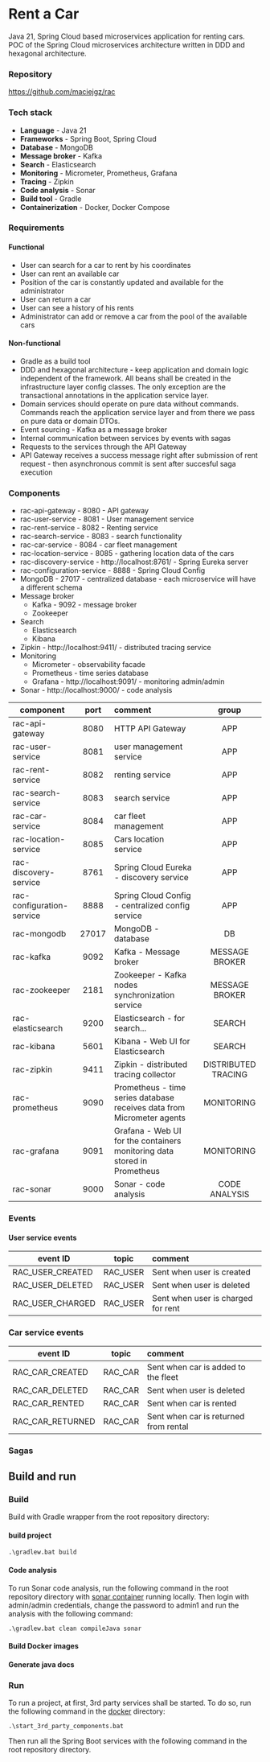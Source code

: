 # Rent a Car

Java 21, Spring Cloud based microservices application for renting cars. POC of the Spring Cloud microservices
architecture written in DDD and hexagonal architecture.

### Repository
https://github.com/maciejgz/rac

### Tech stack
- **Language** - Java 21
- **Frameworks** - Spring Boot, Spring Cloud
- **Database** - MongoDB
- **Message broker** - Kafka
- **Search** - Elasticsearch
- **Monitoring** - Micrometer, Prometheus, Grafana
- **Tracing** - Zipkin
- **Code analysis** - Sonar
- **Build tool** - Gradle
- **Containerization** - Docker, Docker Compose

### Requirements
#### Functional
- User can search for a car to rent by his coordinates
- User can rent an available car
- Position of the car is constantly updated and available for the administrator
- User can return a car
- User can see a history of his rents
- Administrator can add or remove a car from the pool of the available cars

#### Non-functional
- Gradle as a build tool
- DDD and hexagonal architecture - keep application and domain logic independent of the framework. All beans shall be created in the infrastructure layer config classes. 
  The only exception are the transactional annotations in the application service layer.
- Domain services should operate on pure data without commands. Commands reach the application service layer and from there we pass on pure data or domain DTOs.
- Event sourcing - Kafka as a message broker
- Internal communication between services by events with sagas
- Requests to the services through the API Gateway
- API Gateway receives a success message right after submission of rent request - then asynchronous commit is sent after succesful saga execution

### Components
- rac-api-gateway - 8080 - API gateway
- rac-user-service - 8081 - User management service
- rac-rent-service - 8082 - Renting service
- rac-search-service - 8083 - search functionality
- rac-car-service - 8084 - car fleet management
- rac-location-service - 8085 - gathering location data of the cars
- rac-discovery-service - http://localhost:8761/ - Spring Eureka server
- rac-configuration-service - 8888 - Spring Cloud Config
- MongoDB - 27017 - centralized database - each microservice will have a different schema
- Message broker
    - Kafka - 9092 - message broker
    - Zookeeper
- Search
    - Elasticsearch
    - Kibana
- Zipkin - http://localhost:9411/ - distributed tracing service
- Monitoring
    - Micrometer - observability facade
    - Prometheus - time series database
    - Grafana - http://localhost:9091/ - monitoring admin/admin
- Sonar - http://localhost:9000/ - code analysis

| component                 | port  | comment                                                                  |        group        |
|---------------------------|:-----:|:-------------------------------------------------------------------------|:-------------------:|
| rac-api-gateway           | 8080  | HTTP API Gateway                                                         |         APP         |
| rac-user-service          | 8081  | user management service                                                  |         APP         |
| rac-rent-service          | 8082  | renting service                                                          |         APP         |
| rac-search-service        | 8083  | search service                                                           |         APP         |
| rac-car-service           | 8084  | car fleet management                                                     |         APP         |
| rac-location-service      | 8085  | Cars location service                                                    |         APP         |
| rac-discovery-service     | 8761  | Spring Cloud Eureka - discovery service                                  |         APP         |
| rac-configuration-service | 8888  | Spring Cloud Config - centralized config service                         |         APP         |
| rac-mongodb               | 27017 | MongoDB - database                                                       |         DB          |
| rac-kafka                 | 9092  | Kafka - Message broker                                                   |   MESSAGE BROKER    |
| rac-zookeeper             | 2181  | Zookeeper - Kafka nodes synchronization service                          |   MESSAGE BROKER    |
| rac-elasticsearch         | 9200  | Elasticsearch - for search...                                            |       SEARCH        |
| rac-kibana                | 5601  | Kibana - Web UI for Elasticsearch                                        |       SEARCH        |
| rac-zipkin                | 9411  | Zipkin - distributed tracing collector                                   | DISTRIBUTED TRACING |
| rac-prometheus            | 9090  | Prometheus - time series database receives data from Micrometer agents   |     MONITORING      |
| rac-grafana               | 9091  | Grafana - Web UI for the containers monitoring data stored in Prometheus |     MONITORING      |
| rac-sonar                 | 9000  | Sonar - code analysis                                                    |    CODE ANALYSIS    |

### Events

#### User service events
| event ID         |  topic   | comment                                              |
|------------------|:--------:|:-----------------------------------------------------|
| RAC_USER_CREATED | RAC_USER | Sent when user is created                            |
| RAC_USER_DELETED | RAC_USER | Sent when user is deleted                            |
| RAC_USER_CHARGED | RAC_USER | Sent when user is charged for rent                   |


### Car service events
| event ID         |  topic  | comment                               |
|------------------|:-------:|:--------------------------------------|
| RAC_CAR_CREATED  | RAC_CAR | Sent when car is added to the fleet   |
| RAC_CAR_DELETED  | RAC_CAR | Sent when user is deleted             |
| RAC_CAR_RENTED   | RAC_CAR | Sent when car is rented               |
| RAC_CAR_RETURNED | RAC_CAR | Sent when car is returned from rental |

### Sagas

[comment]: <> (TODO add sagas)

## Build and run

### Build
Build with Gradle wrapper from the root repository directory:

#### build project
```shell
.\gradlew.bat build
```

#### Code analysis
To run Sonar code analysis, run the following command in the root repository directory with [sonar container](docker/sonar.yml) running locally.
Then login with admin/admin credentials, change the password to admin1 and run the analysis with the following command:

```shell
.\gradlew.bat clean compileJava sonar
```

#### Build Docker images

#### Generate java docs

### Run
To run a project, at first, 3rd party services shall be started. To do so, run the following command in the [docker](docker) directory:

```shell
.\start_3rd_party_components.bat 
```

Then run all the Spring Boot services with the following command in the root repository directory.
